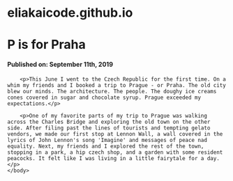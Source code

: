 # eliakaicode.github.io
<!DOCTYPE html>
<html>
	<head>
		<meta charset="utf-8">
		<title>My first code!!</title>
	</head>
	<body>
		<h1>P is for Praha</h1>
		<h4>Published on: September 11th, 2019</h4>

		<p>This June I went to the Czech Republic for the first time. On a whim my friends and I booked a trip to Prague - or Praha. The old city blew our minds. The architecture. The people. The doughy ice creams cones covered in sugar and chocolate syrup. Prague exceeded my expectations.</p>

		<p>One of my favorite parts of my trip to Prague was walking across the Charles Bridge and exploring the old town on the other side. After filing past the lines of tourists and tempting gelato vendors, we made our first stop at Lennon Wall, a wall covered in the lyrics of John Lennon's song 'Imagine' and messages of peace nad equality. Next, my friends and I explored the rest of the town, stopping in a park, a hip czech shop, and a garden with some resident peacocks. It felt like I was living in a little fairytale for a day.</p>
	</body>
</html>
